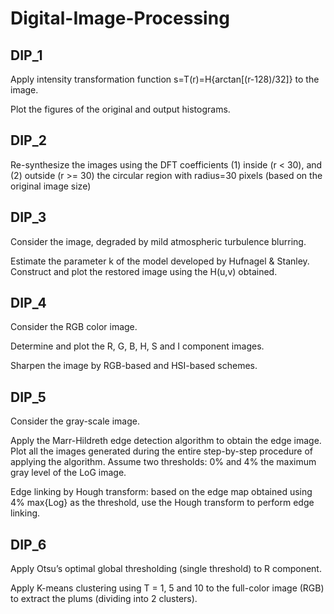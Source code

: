 # Digital-Image-Processing
## DIP_1

Apply intensity transformation function  s=T(r)=H{arctan[(r-128)/32]} to the image.

Plot the figures of the original and output histograms.


## DIP_2

Re-synthesize the images using the DFT coefficients (1) inside (r < 30), and (2) outside (r >= 30) the circular region with radius=30 pixels (based on the original image size)


## DIP_3

Consider the image, degraded by mild atmospheric turbulence blurring.

Estimate the parameter k of the model developed by Hufnagel & Stanley.
Construct and plot the restored image using the H(u,v) obtained.


## DIP_4

Consider the RGB color image.

Determine and plot the R, G, B, H, S and I component images.

Sharpen the image by RGB-based and HSI-based schemes.


## DIP_5

Consider the gray-scale image.

Apply the Marr-Hildreth edge detection algorithm to obtain the edge image. 
Plot all the images generated during the entire step-by-step procedure of applying the algorithm. 
Assume two thresholds: 0% and 4% the maximum gray level of the LoG image.

Edge linking by Hough transform: based on the edge map obtained using 4% max{Log} as the threshold, use the Hough transform to perform edge linking.


## DIP_6

Apply Otsu’s optimal global thresholding (single threshold) to R component.

Apply K-means clustering using T = 1, 5 and 10 to the full-color image (RGB) to extract the plums (dividing into 2 clusters). 
